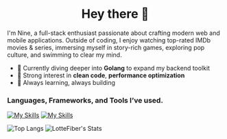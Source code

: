 <h1 align="center">Hey there 👋</h1>

<p align="start">
I'm Nine, a full-stack enthusiast passionate about crafting modern web and mobile applications. Outside of coding, I enjoy watching top-rated IMDb movies & series, immersing myself in story-rich games, exploring pop culture, and swimming to clear my mind.
</p>

- 🚀 Currently diving deeper into **Golang** to expand my backend toolkit
- 🎯 Strong interest in **clean code**, **performance optimization**
- 🧠 Always learning, always building  
  
<p align="left">
</p>

<h3 align="left">Languages, Frameworks, and Tools I’ve used.</h3>

[![My Skills](https://skillicons.dev/icons?i=figma,js,ts,py,go,html,css,react,nextjs,vite,tailwind,flutter,nodejs,express,prisma&perline=15)](https://skillicons.dev)
[![My Skills](https://skillicons.dev/icons?i=supabase,mysql,postgres,mongodb,git,github,pnpm,docker,aws,vim&perline=15)](https://skillicons.dev)

![Top Langs](https://github-readme-stats.vercel.app/api/top-langs/?username=LotteFiber&layout=compact&theme=dark) ![LotteFiber's Stats](https://github-readme-stats.vercel.app/api?username=LotteFiber&theme=dark_icons=true&hide_border=true&count_private=true)
